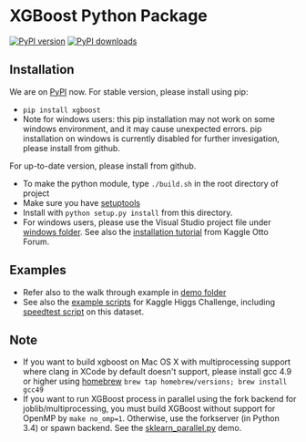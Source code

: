 XGBoost Python Package
======================
[![PyPI version](https://badge.fury.io/py/xgboost.svg)](http://badge.fury.io/py/xgboost)
[![PyPI downloads](https://img.shields.io/pypi/dm/xgboost.svg)](https://pypi.python.org/pypi/xgboost/)

Installation
------------
We are on [PyPI](https://pypi.python.org/pypi/xgboost) now. For stable version, please install using pip:

* ```pip install xgboost```
* Note for windows users: this pip installation may not work on some windows environment, and it may cause unexpected errors. pip installation on windows is currently disabled for further invesigation, please install from github.

For up-to-date version, please install from github.

* To make the python module, type ```./build.sh``` in the root directory of project
* Make sure you have [setuptools](https://pypi.python.org/pypi/setuptools)
* Install with `python setup.py install` from this directory.
* For windows users, please use the Visual Studio project file under [windows folder](../windows/). See also the [installation tutorial](https://www.kaggle.com/c/otto-group-product-classification-challenge/forums/t/13043/run-xgboost-from-windows-and-python) from Kaggle Otto Forum.

Examples
------

* Refer also to the walk through example in [demo folder](../demo/guide-python)
* See also the [example scripts](../demo/kaggle-higgs) for Kaggle Higgs Challenge, including [speedtest script](../demo/kaggle-higgs/speedtest.py) on this dataset.

Note
-----

* If you want to build xgboost on Mac OS X with multiprocessing support where clang in XCode by default doesn't support, please install gcc 4.9 or higher using [homebrew](http://brew.sh/) ```brew tap homebrew/versions; brew install gcc49```
* If you want to run XGBoost process in parallel using the fork backend for joblib/multiprocessing, you must build XGBoost without support for OpenMP by `make no_omp=1`. Otherwise, use the forkserver (in Python 3.4) or spawn backend. See the [sklearn_parallel.py](../demo/guide-python/sklearn_parallel.py) demo.

